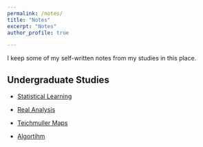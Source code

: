 ```yaml
---
permalink: /notes/
title: "Notes"
excerpt: "Notes"
author_profile: true

---
```

I keep some of my self-written notes from my studies in this place.

## Undergraduate Studies ##

* [Statistical Learning](https://github.com/WilliamLwj/About/files/undergrad_notes/notes_statistical_learning.pdf)

* [Real Analysis](https://github.com/WilliamLwj/About/files/undergrad_notes/notes_real_analysis.pdf)

* [Teichmuller Maps](https://github.com/WilliamLwj/About/files/undergrad_notes/notes_teichmuller.pdf)

* [Algortihm](https://github.com/WilliamLwj/About/files/undergrad_notes/notes_algorithm.pdf)


